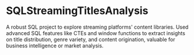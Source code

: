 # SQLStreamingTitlesAnalysis
A robust SQL project to explore streaming platforms' content libraries. Used advanced SQL features like CTEs and window functions to extract insights on title distribution, genre variety, and content origination, valuable for business intelligence or market analysis.

